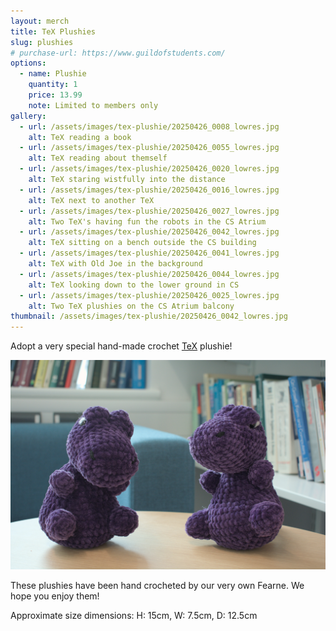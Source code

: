 ```yaml
---
layout: merch
title: TeX Plushies
slug: plushies
# purchase-url: https://www.guildofstudents.com/
options:
  - name: Plushie
    quantity: 1
    price: 13.99
    note: Limited to members only
gallery:
  - url: /assets/images/tex-plushie/20250426_0008_lowres.jpg
    alt: TeX reading a book
  - url: /assets/images/tex-plushie/20250426_0055_lowres.jpg
    alt: TeX reading about themself
  - url: /assets/images/tex-plushie/20250426_0020_lowres.jpg
    alt: TeX staring wistfully into the distance
  - url: /assets/images/tex-plushie/20250426_0016_lowres.jpg
    alt: TeX next to another TeX
  - url: /assets/images/tex-plushie/20250426_0027_lowres.jpg
    alt: Two TeX's having fun the robots in the CS Atrium
  - url: /assets/images/tex-plushie/20250426_0042_lowres.jpg
    alt: TeX sitting on a bench outside the CS building
  - url: /assets/images/tex-plushie/20250426_0041_lowres.jpg
    alt: TeX with Old Joe in the background
  - url: /assets/images/tex-plushie/20250426_0044_lowres.jpg
    alt: TeX looking down to the lower ground in CS
  - url: /assets/images/tex-plushie/20250426_0025_lowres.jpg
    alt: Two TeX plushies on the CS Atrium balcony
thumbnail: /assets/images/tex-plushie/20250426_0042_lowres.jpg
---
```


Adopt a very special hand-made crochet [TeX](/tex) plushie!

![Two TeX plushies together](/assets/images/tex-plushie/20250426_0004_lowres.jpg)

These plushies have been hand crocheted by our very own Fearne. We hope you enjoy them!

Approximate size dimensions: H: 15cm, W: 7.5cm, D: 12.5cm
